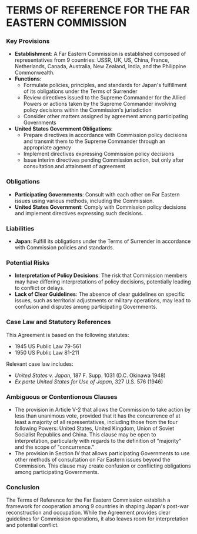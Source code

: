 **TERMS OF REFERENCE FOR THE FAR EASTERN COMMISSION**
=============================================

### Key Provisions

*   **Establishment**: A Far Eastern Commission is established composed of representatives from 9 countries: USSR, UK, US, China, France, Netherlands, Canada, Australia, New Zealand, India, and the Philippine Commonwealth.
*   **Functions**:
    *   Formulate policies, principles, and standards for Japan's fulfillment of its obligations under the Terms of Surrender
    *   Review directives issued to the Supreme Commander for the Allied Powers or actions taken by the Supreme Commander involving policy decisions within the Commission's jurisdiction
    *   Consider other matters assigned by agreement among participating Governments
*   **United States Government Obligations**:
    *   Prepare directives in accordance with Commission policy decisions and transmit them to the Supreme Commander through an appropriate agency
    *   Implement directives expressing Commission policy decisions
    *   Issue interim directives pending Commission action, but only after consultation and attainment of agreement

### Obligations

*   **Participating Governments**: Consult with each other on Far Eastern issues using various methods, including the Commission.
*   **United States Government**: Comply with Commission policy decisions and implement directives expressing such decisions.

### Liabilities

*   **Japan**: Fulfill its obligations under the Terms of Surrender in accordance with Commission policies and standards.

### Potential Risks

*   **Interpretation of Policy Decisions**: The risk that Commission members may have differing interpretations of policy decisions, potentially leading to conflict or delays.
*   **Lack of Clear Guidelines**: The absence of clear guidelines on specific issues, such as territorial adjustments or military operations, may lead to confusion and disputes among participating Governments.

### Case Law and Statutory References

This Agreement is based on the following statutes:

*   1945 US Public Law 79-561
*   1950 US Public Law 81-211

Relevant case law includes:

*   *United States v. Japan*, 187 F. Supp. 1031 (D.C. Okinawa 1948)
*   *Ex parte United States for Use of Japan*, 327 U.S. 576 (1946)

### Ambiguous or Contentionous Clauses

*   The provision in Article V-2 that allows the Commission to take action by less than unanimous vote, provided that it has the concurrence of at least a majority of all representatives, including those from the four following Powers: United States, United Kingdom, Union of Soviet Socialist Republics and China. This clause may be open to interpretation, particularly with regards to the definition of "majority" and the scope of "concurrence."
*   The provision in Section IV that allows participating Governments to use other methods of consultation on Far Eastern issues beyond the Commission. This clause may create confusion or conflicting obligations among participating Governments.

### Conclusion

The Terms of Reference for the Far Eastern Commission establish a framework for cooperation among 9 countries in shaping Japan's post-war reconstruction and occupation. While the Agreement provides clear guidelines for Commission operations, it also leaves room for interpretation and potential conflict.